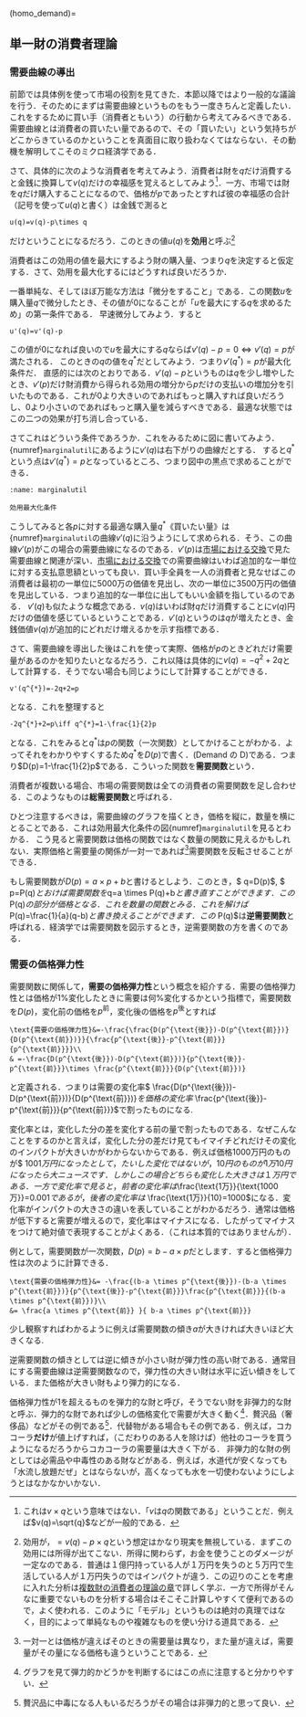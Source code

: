 

(homo_demand)=
## 単一財の消費者理論

### 需要曲線の導出

前節では具体例を使って市場の役割を見てきた．本節以降ではより一般的な議論を行う．そのためにまずは需要曲線というものをもう一度きちんと定義したい．これをするために買い手（消費者ともいう）の行動から考えてみるべきである．需要曲線とは消費者の買いたい量であるので、その「買いたい」という気持ちがどこからきているのかということを真面目に取り扱わなくてはならない．その動機を解明してこそのミクロ経済学である．

さて、具体的に次のような消費者を考えてみよう．消費者は財を$q$だけ消費すると金銭に換算して$v(q)$だけの幸福感を覚えるとしてみよう[^note0]．一方、市場では財を$q$だけ購入することになるので、価格が$p$であったとすれば彼の幸福感の合計（記号を使って$u(q)$と書く）は金銭で測ると

```{math}
u(q)=v(q)-p\times q
``` 

だけということになるだろう．このときの値$u(q)$を**効用**と呼ぶ[^note1]

[^note0]: これは$v\times q$という意味ではない．「$v$は$q$の関数である」ということだ．例えば$v(q)=\sqrt{q}$などが一般的である．
[^note1]: 効用が，$=v(q)-p\times q$という想定はかなり現実を無視している．まずこの効用には所得が出てこない．所得に関わらず，お金を使うことのダメージが一定なのである．普通は１億円持っている人が１万円を失うのと５万円で生活している人が１万円失うのではインパクトが違う．この辺りのことを考慮に入れた分析は[複数財の消費者の理論の章](ch3.md)で詳しく学ぶ．一方で所得がそんなに重要でないものを分析する場合はそこそこ計算しやすくて便利であるので，よく使われる．このように「モデル」というものは絶対の真理ではなく，目的によって単純なものや複雑なものを使い分ける道具である．

消費者はこの効用の値を最大にするよう財の購入量、つまり$q$を決定すると仮定する．さて、効用を最大化するにはどうすれば良いだろうか．

一番単純な、そしてほぼ万能な方法は「微分をすること」である．この関数$u$を購入量$q$で微分したとき、その値が$0$になることが「$u$を最大にする$q$を求めるため」の第一条件である．
早速微分してみよう．すると

```{math}
u'(q)=v'(q)-p
``` 

この値が$0$になれば良いので$u$を最大にする$q$ならば$v'(q)-p=0\iff v'(q)=p$が満たされる．
このときの$q$の値を$q^{*}$だとしてみよう．つまり$v'(q^{*})=p$が最大化条件だ．
直感的には次のとおりである．$v'(q)-p$というものは$q$を少し増やしたとき、$v'(p)$だけ財消費から得られる効用の増分から$p$だけの支払いの増加分を引いたものである．これが$0$より大きいのであればもっと購入すれば良いだろうし、$0$より小さいのであればもっと購入量を減らすべきである．最適な状態ではこの二つの効果が打ち消し合っている．

さてこれはどういう条件であろうか．これをみるために図に書いてみよう．{numref}`marginalutil`にあるように$v'(q)$は右下がりの曲線だとする．
すると$q^{*}$という点は$v'(q^{*})=p$となっているところ、つまり図中の黒点で求めることができる．

```{figure} ./ch1_img/marginalutil_ch1.svg
:name: marginalutil

効用最大化条件
```

こうしてみると各$p$に対する最適な購入量$q^{*}$《買いたい量》は{numref}`marginalutil`の曲線$v'(q)$に沿うようにして求められる．そう、この曲線$v'(p)$がこの場合の需要曲線になるのである．$v'(p)$は[市場における交換](ch1.2.md)で見た需要曲線と関連が深い．[市場における交換](ch1.2.md)での需要曲線はいわば追加的な一単位に対する支払意思額といっても良い．買い手全員を一人の消費者と見なせばこの消費者は最初の一単位に5000万の価値を見出し、次の一単位に3500万円の価値を見出している．つまり追加的な一単位に出してもいい金額を指しているのである．
$v'(q)$も似たような概念である．$v(q)$はいわば財$q$だけ消費することに$v(q)$円だけの価値を感じているということである．$v'(q)$というのは$q$が増えたとき、金銭価値$v(q)$が追加的にどれだけ増えるかを示す指標である．

さて、需要曲線を導出した後はこれを使って実際、価格が$p$のときどれだけ需要量があるのかを知りたいとなるだろう．これ以降は具体的に$v(q)=-q^{2}+2 q$として計算する．そうでない場合も同じようにして計算することができる．

```{math}
v'(q^{*})=-2q+2=p
```
となる．これを整理すると
```{math}
-2q^{*}+2=p\iff q^{*}=1-\frac{1}{2}p
```
となる．これをみると$q^{*}$は$p$の関数（一次関数）としてかけることがわかる．よってそれをわかりやすくするため$q^{*}$を$D(p)$で書く．(Demand の D)である．つまり$D(p)=1-\frac{1}{2}p$である．こういった関数を**需要関数**という．

消費者が複数いる場合、市場の需要関数は全ての消費者の需要関数を足し合わせる．このようなものは**総需要関数**と呼ばれる．

ひとつ注意するべきは，需要曲線のグラフを描くとき，価格を縦に，数量を横にとることである．これは効用最大化条件の図{numref}`marginalutil`を見るとわかる．
こう見ると需要関数は価格の関数ではなく数量の関数に見えるかもしれない．実際価格と需要量の関係が一対一であれば[^note5]需要関数を反転させることができる．

[^note5]:一対一とは価格が違えばそのときの需要量は異なり，また量が違えば，需要量がその量になる価格も違うということである．


もし需要関数が$D(p)=a \times p+b$と書けるとしよう．このとき，$ q=D(p)$, $ p=P(q)$とおけば需要関数を$q=a \times P(q)+b$と書き直すことができます．この$P(q)$の部分が価格となる．これを数量の関数とみる．これを解けば$P(q)=\frac{1}{a}(q-b)$と書き換えることができます．この$ P(q)$は**逆需要関数**と呼ばれる．経済学では需要関数を図示するとき，逆需要関数の方を書くのである．

### 需要の価格弾力性

需要関数に関係して，**需要の価格弾力性**という概念を紹介する．需要の価格弾力性とは価格が$1\%$変化したときに需要は何$\%$変化するかという指標で，需要関数を$D(p)$，変化前の価格を$p^{\text{前}}$，変化後の価格を$p^{\text{後}}$とすれば
```{math}
\text{需要の価格弾力性}&=-\frac{\frac{D(p^{\text{後}})-D(p^{\text{前}})}{D(p^{\text{前}})}}{\frac{p^{\text{後}}-p^{\text{前}}}{p^{\text{前}}}}\\
& =-\frac{D(p^{\text{後}})-D(p^{\text{前}})}{p^{\text{後}}-p^{\text{前}}}\times \frac{p^{\text{前}}}{D(p^{\text{前}})}
``` 
と定義される．つまりは需要の変化率$ \frac{D(p^{\text{後}})-D(p^{\text{前}})}{D(p^{\text{前}})}$を価格の変化率$ \frac{p^{\text{後}}-p^{\text{前}}}{p^{\text{前}}}$で割ったものになる.

変化率とは，変化した分の差を変化する前の量で割ったものである．なぜこんなことをするのかと言えば，変化した分の差だけ見てもイマイチどれだけその変化のインパクトが大きいかがわからないからである．例えば価格$1000$万円のものが$ 1001$万円になったとして，たいした変化ではないが，$10$円のものが$1$万$10$円になったら大ニュースです．しかしこの場合どちらも変化した大きさは１万円である．一方で変化率で見ると，前者の変化率は$\frac{\text{1万}}{\text{1000万}}=0.001$であるが，後者の変化率は$ \frac{\text{1万}}{10}=1000$になる．変化率がインパクトの大きさの違いを表していることがわかるだろう．通常は価格が低下すると需要が増えるので，変化率はマイナスになる．したがってマイナスをつけて絶対値で表現することがよくある．（これは本質的ではありませんが）．

例として，需要関数が一次関数，$D(p)=b-a \times p$だとします．すると価格弾力性は次のように計算できる．
```{math}
\text{需要の価格弾力性}&= -\frac{(b-a \times p^{\text{後}})-(b-a \times p^{\text{前}})}{p^{\text{後}}-p^{\text{前}}}\frac{p^{\text{前}}}{(b-a \times p^{\text{前}})}\\
&= \frac{a \times p^{\text{前}} }{ b-a \times p^{\text{前}}}
```
少し観察すればわかるように例えば需要関数の傾き$a$が大きければ大きいほど大きくなる.

逆需要関数の傾きとしては逆に傾きが小さい財が弾力性の高い財である．通常目にする需要曲線は逆需要関数なので，弾力性の大きい財は水平に近い傾きをしている．また価格が大きい財もより弾力的になる．

価格弾力性が$1$を超えるものを弾力的な財と呼び，そうでない財を非弾力的な財と呼ぶ．弾力的な財であれば少しの価格変化で需要が大きく動く[^note2]．贅沢品（奢侈品）などがその例である[^note3]．代替物がある場合もその例である．例えば，コカコーラ**だけ**が値上げすれば，（こだわりのある人を除けば）他社のコーラを買うようになるだろうからコカコーラの需要量は大きく下がる．
非弾力的な財の例としては必需品や中毒性のある財などがある．例えば，水道代が安くなっても「水流し放題だぜ」とはならないが，高くなっても水を一切使わないようにしようとはなかなかいかない．

[^note2]: グラフを見て弾力的かどうかを判断するにはこの点に注意すると分かりやすい．

[^note3]: 贅沢品に中毒になる人もいるだろうがその場合は非弾力的と思って良い．